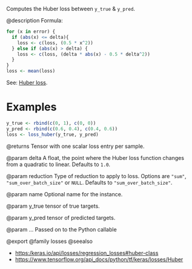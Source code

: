 Computes the Huber loss between `y_true` & `y_pred`.

@description
Formula:

```r
for (x in error) {
  if (abs(x) <= delta){
    loss <- c(loss, (0.5 * x^2))
  } else if (abs(x) > delta) {
    loss <- c(loss, (delta * abs(x) - 0.5 * delta^2))
  }
}
loss <- mean(loss)
```
See: [Huber loss](https://en.wikipedia.org/wiki/Huber_loss).

# Examples

```r
y_true <- rbind(c(0, 1), c(0, 0))
y_pred <- rbind(c(0.6, 0.4), c(0.4, 0.6))
loss <- loss_huber(y_true, y_pred)
```

@returns
    Tensor with one scalar loss entry per sample.

@param delta
A float, the point where the Huber loss function changes from a
quadratic to linear. Defaults to `1.0`.

@param reduction
Type of reduction to apply to loss. Options are `"sum"`,
`"sum_over_batch_size"` or `NULL`. Defaults to
`"sum_over_batch_size"`.

@param name
Optional name for the instance.

@param y_true
tensor of true targets.

@param y_pred
tensor of predicted targets.

@param ...
Passed on to the Python callable

@export
@family losses
@seealso
+ <https:/keras.io/api/losses/regression_losses#huber-class>
+ <https://www.tensorflow.org/api_docs/python/tf/keras/losses/Huber>

